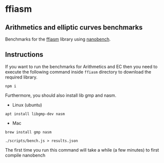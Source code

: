 # ffiasm

## Arithmetics and elliptic curves benchmarks

Benchmarks for the [ffiasm](https://github.com/iden3/ffiasm) library 
using [nanobench](https://github.com/martinus/nanobench).


## Instructions

If you want to run the benchmarks for Arithmetics and EC then you need to 
execute the following command inside `ffiasm` directory to download the
required library.

```
npm i
```

Furthermore, you should also install lib gmp and nasm.

* Linux (ubuntu)

```
apt install libgmp-dev nasm 
```

* Mac 

```
brew install gmp nasm 
```

```
./scripts/bench.js > results.json
```

The first time you run this command will take a while (a few minutes) to first 
compile nanobench
